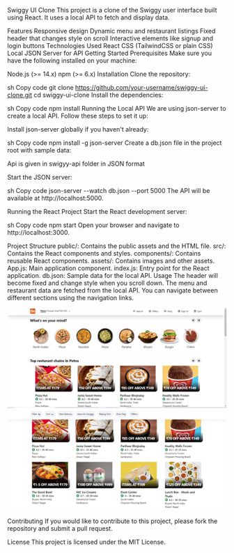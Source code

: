 Swiggy UI Clone
This project is a clone of the Swiggy user interface built using React. It uses a local API to fetch and display data.

Features
Responsive design
Dynamic menu and restaurant listings
Fixed header that changes style on scroll
Interactive elements like signup and login buttons
Technologies Used
React
CSS (TailwindCSS or plain CSS)
Local JSON Server for API
Getting Started
Prerequisites
Make sure you have the following installed on your machine:

Node.js (>= 14.x)
npm (>= 6.x)
Installation
Clone the repository:

sh
Copy code
git clone https://github.com/your-username/swiggy-ui-clone.git
cd swiggy-ui-clone
Install the dependencies:

sh
Copy code
npm install
Running the Local API
We are using json-server to create a local API. Follow these steps to set it up:

Install json-server globally if you haven't already:

sh
Copy code
npm install -g json-server
Create a db.json file in the project root with sample data:

Api is given in swigyy-api folder in JSON format

Start the JSON server:

sh
Copy code
json-server --watch db.json --port 5000
The API will be available at http://localhost:5000.

Running the React Project
Start the React development server:

sh
Copy code
npm start
Open your browser and navigate to http://localhost:3000.

Project Structure
public/: Contains the public assets and the HTML file.
src/: Contains the React components and styles.
components/: Contains reusable React components.
assets/: Contains images and other assets.
App.js: Main application component.
index.js: Entry point for the React application.
db.json: Sample data for the local API.
Usage
The header will become fixed and change style when you scroll down.
The menu and restaurant data are fetched from the local API.
You can navigate between different sections using the navigation links.

![Swiggy UI Clone Screenshot](./src/assets/images/swiggy1.JPG)
![](./src/assets/images/swiggy2.JPG)


Contributing
If you would like to contribute to this project, please fork the repository and submit a pull request.

License
This project is licensed under the MIT License.

